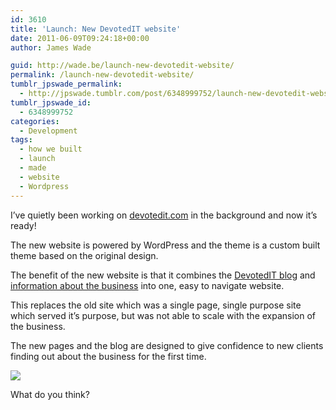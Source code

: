 ```yaml
---
id: 3610
title: 'Launch: New DevotedIT website'
date: 2011-06-09T09:24:18+00:00
author: James Wade

guid: http://wade.be/launch-new-devotedit-website/
permalink: /launch-new-devotedit-website/
tumblr_jpswade_permalink:
  - http://jpswade.tumblr.com/post/6348999752/launch-new-devotedit-website
tumblr_jpswade_id:
  - 6348999752
categories:
  - Development
tags:
  - how we built
  - launch
  - made
  - website
  - Wordpress
---
```

<p class="lead">
  I’ve quietly been working on <a href="http://www.devotedit.com/">devotedit.com</a> in the background and now it’s ready!
</p>

The new website is powered by WordPress and the theme is a custom built theme based on the original design.

The benefit of the new website is that it combines the [DevotedIT blog](http://www.devotedit.com/blog/) and [information about the business](http://www.devotedit.com/about) into one, easy to navigate website.

This replaces the old site which was a single page, single purpose site which served it’s purpose, but was not able to scale with the expansion of the business.

The new pages and the blog are designed to give confidence to new clients finding out about the business for the first time.

[![](http://media.tumblr.com/tumblr_lmhyz71un31qiakcu.png)](http://www.devotedit.com/) 

What do you think?